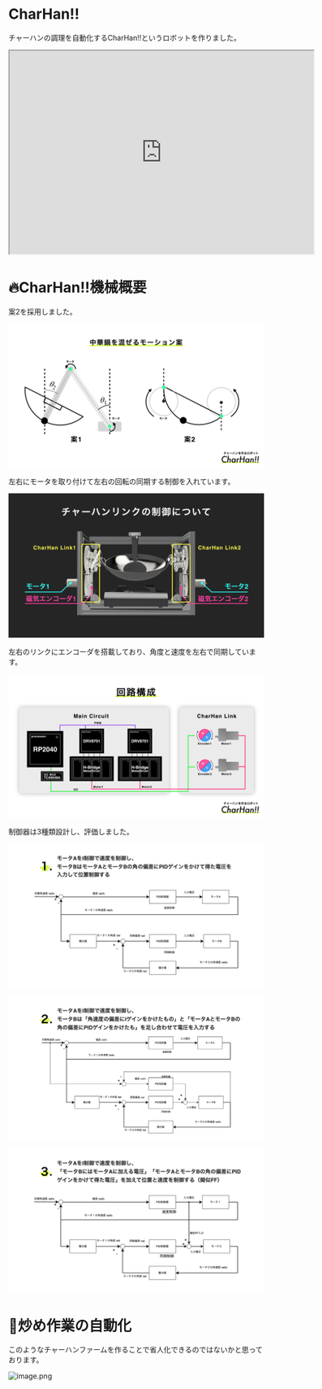 # CharHan!!

チャーハンの調理を自動化するCharHan!!というロボットを作りました。

<div>
<iframe width="600" height="400" src="https://www.youtube.com/embed/2m1POazWTIs"></iframe>
</div>

# 🔥CharHan!!機械概要

案2を採用しました。

![image.png](image/image.png)

左右にモータを取り付けて左右の回転の同期する制御を入れています。

![image.png](image/image%201.png)

左右のリンクにエンコーダを搭載しており、角度と速度を左右で同期しています。

![image.png](image/image%202.png)

制御器は3種類設計し、評価しました。

![image.png](image/image%203.png)

![image.png](image/image%204.png)

![image.png](image/image%205.png)

# 🤖炒め作業の自動化

このようなチャーハンファームを作ることで省人化できるのではないかと思っております。

![image.png](image/image%206.png)
